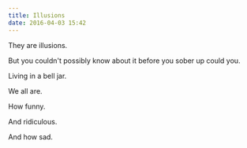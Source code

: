 ```yaml
---
title: Illusions
date: 2016-04-03 15:42
---
```


They are illusions.

But you couldn't possibly know about it before you sober up could you.

Living in a bell jar.

We all are.

How funny.

And ridiculous.

And how sad.
